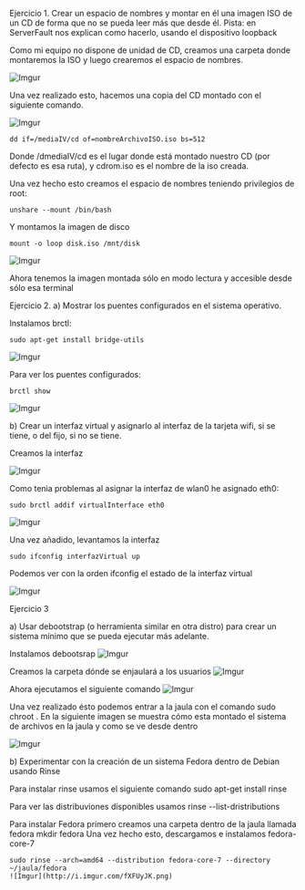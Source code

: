 Ejercicio 1. Crear un espacio de nombres y montar en él una imagen ISO de un CD de forma que no se pueda leer más que desde él. Pista: en ServerFault nos explican como hacerlo, usando el dispositivo loopback

Como mi equipo no dispone de unidad de CD, creamos una carpeta donde montaremos la ISO y luego crearemos el espacio de nombres.

![Imgur](http://i.imgur.com/vr0o2Or.png)

Una vez realizado esto, hacemos una copia del CD montado con el siguiente comando.

![Imgur](http://i.imgur.com/ndWn01B.png)

	dd if=/mediaIV/cd of=nombreArchivoISO.iso bs=512

Donde /dmediaIV/cd es el lugar donde está montado nuestro CD (por defecto es esa ruta), y cdrom.iso es el nombre de la iso creada.

Una vez hecho esto creamos el espacio de nombres teniendo privilegios de root:

	unshare --mount /bin/bash

Y montamos la imagen de disco

	mount -o loop disk.iso /mnt/disk
	
![Imgur](http://i.imgur.com/GpIB0ZZ.png)
	
Ahora tenemos la imagen montada sólo en modo lectura y accesible desde sólo esa terminal




Ejercicio 2. 
a) Mostrar los puentes configurados en el sistema operativo.

Instalamos brctl:

	sudo apt-get install bridge-utils
![Imgur](http://i.imgur.com/0UtoaVl.png)

Para ver los puentes configurados:

	brctl show
![Imgur](http://i.imgur.com/8MJjyjw.png)

b) Crear un interfaz virtual y asignarlo al interfaz de la tarjeta wifi, si se tiene, o del fijo, si no se tiene.

Creamos la interfaz
	
 ![Imgur](http://i.imgur.com/RgTrktb.png)

Como tenia problemas al asignar la interfaz de wlan0 he asignado eth0:

	sudo brctl addif virtualInterface eth0
![Imgur](http://i.imgur.com/yD9bnbt.png)

Una vez añadido, levantamos la interfaz

	sudo ifconfig interfazVirtual up

Podemos ver con la orden ifconfig el estado de la interfaz virtual

  ![Imgur](http://i.imgur.com/mD7XiE5.png)
  
  
Ejercicio 3

a) Usar debootstrap (o herramienta similar en otra distro) para crear un sistema mínimo que se pueda ejecutar más adelante.

Instalamos debootsrap
 ![Imgur](http://i.imgur.com/OyjWgU8.png)
 
Creamos la carpeta dónde se enjaulará a los usuarios
 ![Imgur](http://i.imgur.com/Lhgq701.png)
 
Ahora ejecutamos el siguiente comando
 ![Imgur](http://i.imgur.com/kygU6X4.png)
 
 Una vez realizado ésto podemos entrar a la jaula con el comando 
 	sudo chroot .
 En la siguiente imagen se muestra cómo esta montado el sistema de archivos en la jaula y como se ve desde dentro
 
  ![Imgur](http://i.imgur.com/3G3XqJr.png)
  
b) Experimentar con la creación de un sistema Fedora dentro de Debian usando Rinse

Para instalar rinse usamos el siguiente comando
	sudo apt-get install rinse
	
Para ver las distribuviones disponibles usamos
	rinse --list-dristributions

Para instalar Fedora primero creamos una carpeta dentro de la jaula llamada fedora
	mkdir fedora
Una vez hecho esto, descargamos e instalamos fedora-core-7

	sudo rinse --arch=amd64 --distribution fedora-core-7 --directory ~/jaula/fedora
	![Imgur](http://i.imgur.com/fXFUyJK.png)
	

	

